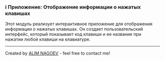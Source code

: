 ### ℹ️ Приложение: Отображение информации о нажатых клавишах

Этот модуль реализует интерактивное приложение для отображения информации о нажатых клавишах.
Он создает пользовательский интерфейс, который показывает код клавиши и ее название при нажатии любой клавиши на клавиатуре.
 
-----
Created by [ALIM NAGOEV](https://github.com/nagoev-id) - feel free to contact me!

